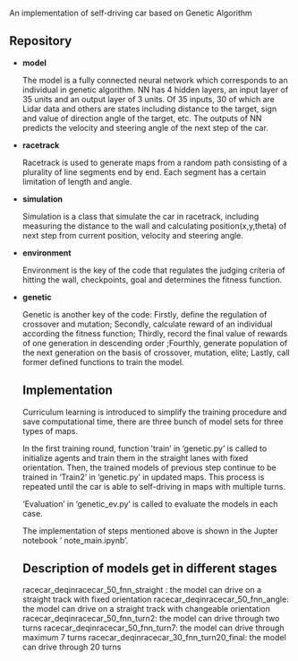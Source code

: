 An implementation of self-driving car based on Genetic Algorithm

## Repository

* **model**

  The model is a fully connected neural network which corresponds to an individual in genetic algorithm. NN has 4 hidden layers, an input layer of 35 units and an output layer of 3 units. Of 35 inputs, 30 of which are Lidar data and others are states including distance to the target, sign and value of direction angle of the target, etc. The outputs of NN predicts the velocity and steering angle of the next step of the car.

* **racetrack**

  Racetrack is used to generate maps from a random path consisting of a plurality of line segments end by end. Each segment has a certain limitation of length and angle.

* **simulation**

  Simulation is a class that simulate the car in racetrack, including measuring the distance to the wall and calculating position(x,y,theta) of next step from current position, velocity and steering angle.

* **environment**

  Environment is the key of the code that regulates the judging criteria of hitting the wall, checkpoints, goal and determines the fitness function.

* **genetic**

  Genetic is another key of the code: Firstly, define the regulation of crossover and mutation; Secondly, calculate reward of an individual according the fitness function; Thirdly, record the final value of rewards of one generation in descending order ;Fourthly, generate population of the next generation on the basis of crossover, mutation, elite; Lastly, call former defined functions to train the model.

  ## Implementation

  Curriculum learning is introduced to simplify the training procedure and save computational time, there are three bunch of model sets for three types of maps.

  In the first training round, function ’train’ in ‘genetic.py’ is called to initialize agents and train them in the straight lanes with fixed orientation.
  Then,  the trained models of previous step continue to be trained in ‘Train2’ in ‘genetic.py’ in updated maps. This process is repeated until the car is able to self-driving in maps with multiple turns.

  ‘Evaluation’ in ‘genetic_ev.py’ is called to evaluate the models in each case.

  The implementation of steps mentioned above is shown in the Jupter notebook ‘ note_main.ipynb’.

  ## Description of models get in different stages

  racecar_deqinracecar_50_fnn_straight : the model can drive on a straight track with fixed orientation
  racecar_deqinracecar_50_fnn_angle: the model can drive on a straight track with changeable orientation
  racecar_deqinracecar_50_fnn_turn2: the model can drive through two turns
  racecar_deqinracecar_50_fnn_turn7: the model can drive through maximum 7 turns
  racecar_deqinracecar_30_fnn_turn20_final: the model can drive through 20 turns